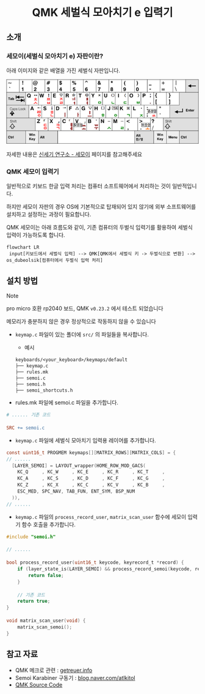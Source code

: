 <center>
<h1>QMK 세벌식 모아치기 e 입력기</h1>
</center>

## 소개
### 세모이(세벌식 모아치기 e) 자판이란?

아래 이미지와 같은 배열을 가진 세벌식 자판입니다.

![세모이 자판](./images/semoi_keymap.png)

자세한 내용은 [신세기 연구소 - 세모이](https://blog.naver.com/eekdland/220526834927) 페이지를 참고해주세요

### QMK 세모이 입력기

일반적으로 키보드 한글 입력 처리는 컴퓨터 소프트웨어에서 처리하는 것이 일반적입니다.

하지만 세모이 자판의 경우 OS에 기본적으로 탑재되어 있지 않기에 외부 소프트웨어를 설치하고 설정하는 과정이 필요합니다.

QMK 세모이는 아래 흐름도와 같이, 기존 컴퓨터의 두벌식 입력기를 활용하여 세벌식 입력이 가능하도록 합니다.

```mermaid
flowchart LR
 input[키보드에서 세벌식 입력] --> QMK[QMK에서 세벌식 키 -> 두벌식으로 변환] --> os_dubeolsik[컴퓨터에서 두벌식 입력 처리]
```


## 설치 방법

> [!NOTE]  
> pro micro 호환 rp2040 보드, QMK `v0.23.2` 에서 테스트 되었습니다
>
> 메모리가 충분하지 않은 경우 정상적으로 작동하지 않을 수 있습니다


- `keymap.c` 파일이 있는 폴더에 `src/` 의 파일들을 복사합니다.
    - 예시
    ```
    keyboards/<your_keyboard>/keymaps/default
    ├── keymap.c
    ├── rules.mk
    ├── semoi.c
    ├── semoi.h
    ├── semoi_shortcuts.h
    ```

- rules.mk 파일에 semoi.c 파일을 추가합니다.
```makefile
# ...... 기존 코드

SRC += semoi.c
```


- `keymap.c` 파일에 세벌식 모아치기 입력용 레이어를 추가합니다.
```c
const uint16_t PROGMEM keymaps[][MATRIX_ROWS][MATRIX_COLS] = {
// ......
  [LAYER_SEMOI] = LAYOUT_wrapper(HOME_ROW_MOD_GACS(
    KC_Q     , KC_W     , KC_E     , KC_R     , KC_T     ,                            KC_Y     , KC_U     , KC_I     , KC_O     , KC_P     ,
    KC_A     , KC_S     , KC_D     , KC_F     , KC_G     ,                            KC_H     , KC_J     , KC_K     , KC_L     , KC_SEMICOLON  ,
    KC_Z     , KC_X     , KC_C     , KC_V     , KC_B     ,                            KC_N     , KC_M     , KC_COMM  , DOT_SCRL   , KC_SLSH,
    ESC_MED, SPC_NAV, TAB_FUN, ENT_SYM, BSP_NUM
  )),
// ......
```

- `keymap.c` 파일의 `process_record_user`, `matrix_scan_user` 함수에 세모이 입력기 함수 호출을 추가합니다.
```c
#include "semoi.h"

// ......

bool process_record_user(uint16_t keycode, keyrecord_t *record) {
    if (layer_state_is(LAYER_SEMOI) && process_record_semoi(keycode, record)) {
        return false;
    }

    // 기존 코드
    return true;
}

void matrix_scan_user(void) {
    matrix_scan_semoi();
}
```


## 참고 자료
- QMK 메크로 관련 : [getreuer.info](https://getreuer.info/posts/keyboards/triggers/index.html#based-on-previously-typed-keys)
- Semoi Karabiner 구동기 : [blog.naver.com/atlkitol](https://blog.naver.com/atlkitol/222300755286)
- [QMK Source Code](https://github.com/qmk/qmk_firmware/blob/master/quantum/process_keycode/process_combo.c)



